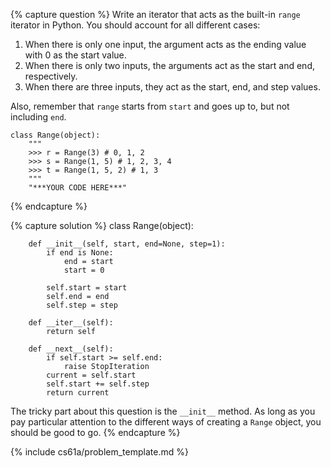 {% capture question %}
Write an iterator that acts as the built-in `range` iterator in Python. You should account for all different cases:

1. When there is only one input, the argument acts as the ending value with 0 as the start value.
2. When there is only two inputs, the arguments act as the start and end, respectively.
3. When there are three inputs, they act as the start, end, and step values.

Also, remember that `range` starts from `start` and goes up to, but not including `end`.

    class Range(object):
        """
        >>> r = Range(3) # 0, 1, 2
        >>> s = Range(1, 5) # 1, 2, 3, 4
        >>> t = Range(1, 5, 2) # 1, 3
        """
        "***YOUR CODE HERE***"

{% endcapture %}

{% capture solution %}
    class Range(object):

        def __init__(self, start, end=None, step=1):
            if end is None:
                end = start
                start = 0

            self.start = start
            self.end = end
            self.step = step

        def __iter__(self):
            return self

        def __next__(self):
            if self.start >= self.end:
                raise StopIteration
            current = self.start
            self.start += self.step
            return current

The tricky part about this question is the `__init__` method. As long as you pay particular attention to the different ways of creating a `Range` object, you should be good to go.
{% endcapture %}

{% include cs61a/problem_template.md %}

